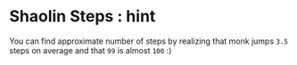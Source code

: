 # Shaolin Steps : hint

You can find approximate number of steps by realizing that monk jumps ```3.5``` steps on average and that ```99``` is almost ```100``` :)
